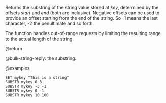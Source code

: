Returns the substring of the string value stored at _key_, determined by the offsets _start_ and _end_ (both are inclusive).
Negative offsets can be used to provide an offset starting from the end of the string.
So -1 means the last character, -2 the penultimate and so forth.

The function handles out-of-range requests by limiting the resulting range to the actual length of the string.

@return

@bulk-string-reply: the substring.

@examples

```cli
SET mykey "This is a string"
SUBSTR mykey 0 3
SUBSTR mykey -3 -1
SUBSTR mykey 0 -1
SUBSTR mykey 10 100
```
